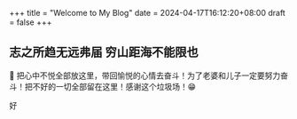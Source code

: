 +++
title = "Welcome to My Blog"
date = 2024-04-17T16:12:20+08:00
draft = false
+++

## 志之所趋无远弗届 穷山距海不能限也

👋 把心中不悦全部放这里，带回愉悦的心情去奋斗！为了老婆和儿子一定要努力奋斗！把不好的一切全部留在这里！感谢这个垃圾场！😁

好
